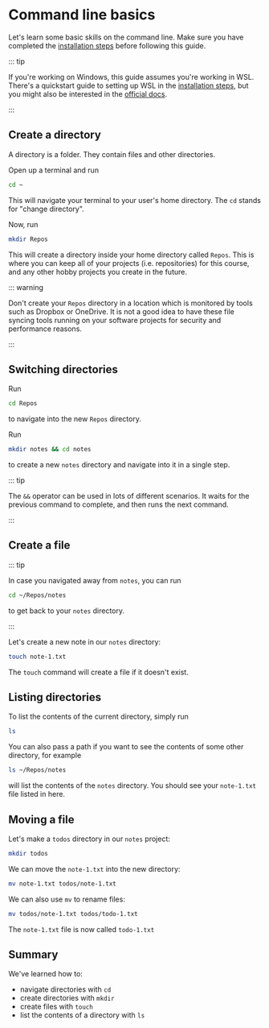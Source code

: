 # Command line basics

Let's learn some basic skills on the command line. Make sure you have completed
the [installation steps](/bash/installation.html) before following this guide.

::: tip

If you're working on Windows, this guide assumes you're working in WSL. There's
a quickstart guide to setting up WSL in the
[installation steps](/bash/installation.html), but you might also be interested
in the
[official docs](https://learn.microsoft.com/en-us/windows/wsl/setup/environment).

:::

## Create a directory

A directory is a folder. They contain files and other directories.

Open up a terminal and run

```bash
cd ~
```

This will navigate your terminal to your user's home directory. The `cd` stands
for "change directory".

Now, run

```bash
mkdir Repos
```

This will create a directory inside your home directory called `Repos`. This is
where you can keep all of your projects (i.e. repositories) for this course, and
any other hobby projects you create in the future.

::: warning

Don't create your `Repos` directory in a location which is monitored by tools
such as Dropbox or OneDrive. It is not a good idea to have these file syncing
tools running on your software projects for security and performance reasons.

:::

## Switching directories

Run

```bash
cd Repos
```

to navigate into the new `Repos` directory.

Run

```bash
mkdir notes && cd notes
```

to create a new `notes` directory and navigate into it in a single step.

::: tip

The `&&` operator can be used in lots of different scenarios. It waits for the
previous command to complete, and then runs the next command.

:::

## Create a file

::: tip

In case you navigated away from `notes`, you can run

```bash
cd ~/Repos/notes
```

to get back to your `notes` directory.

:::

Let's create a new note in our `notes` directory:

```bash
touch note-1.txt
```

The `touch` command will create a file if it doesn't exist.

## Listing directories

To list the contents of the current directory, simply run

```bash
ls
```

You can also pass a path if you want to see the contents of some other
directory, for example

```bash
ls ~/Repos/notes
```

will list the contents of the `notes` directory. You should see your
`note-1.txt` file listed in here.

## Moving a file

Let's make a `todos` directory in our `notes` project:

```bash
mkdir todos
```

We can move the `note-1.txt` into the new directory:

```bash
mv note-1.txt todos/note-1.txt
```

We can also use `mv` to rename files:

```bash
mv todos/note-1.txt todos/todo-1.txt
```

The `note-1.txt` file is now called `todo-1.txt`

## Summary

We've learned how to:

- navigate directories with `cd`
- create directories with `mkdir`
- create files with `touch`
- list the contents of a directory with `ls`
